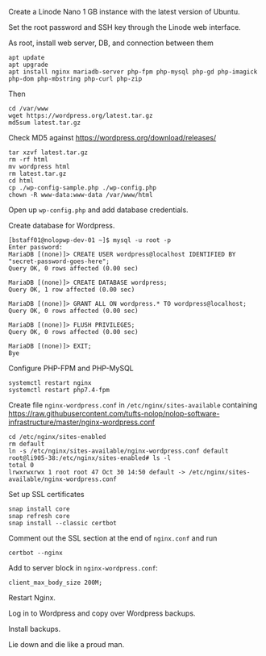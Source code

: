 Create a Linode Nano 1 GB instance with the latest version of Ubuntu.

Set the root password and SSH key through the Linode web interface.

As root, install web server, DB, and connection between them

    apt update
    apt upgrade
    apt install nginx mariadb-server php-fpm php-mysql php-gd php-imagick php-dom php-mbstring php-curl php-zip

Then

    cd /var/www
    wget https://wordpress.org/latest.tar.gz
    md5sum latest.tar.gz

Check MD5 against https://wordpress.org/download/releases/

    tar xzvf latest.tar.gz
    rm -rf html
    mv wordpress html
    rm latest.tar.gz
    cd html
    cp ./wp-config-sample.php ./wp-config.php
    chown -R www-data:www-data /var/www/html

Open up `wp-config.php` and add database credentials.

Create database for Wordpress.

    [bstaff01@nolopwp-dev-01 ~]$ mysql -u root -p
    Enter password:
    MariaDB [(none)]> CREATE USER wordpress@localhost IDENTIFIED BY "secret-password-goes-here";
    Query OK, 0 rows affected (0.00 sec)

    MariaDB [(none)]> CREATE DATABASE wordpress;
    Query OK, 1 row affected (0.00 sec)

    MariaDB [(none)]> GRANT ALL ON wordpress.* TO wordpress@localhost;
    Query OK, 0 rows affected (0.00 sec)

    MariaDB [(none)]> FLUSH PRIVILEGES;
    Query OK, 0 rows affected (0.00 sec)

    MariaDB [(none)]> EXIT;
    Bye

Configure PHP-FPM and PHP-MySQL

    systemctl restart nginx
    systemctl restart php7.4-fpm

Create file `nginx-wordpress.conf` in `/etc/nginx/sites-available` containing
https://raw.githubusercontent.com/tufts-nolop/nolop-software-infrastructure/master/nginx-wordpress.conf

    cd /etc/nginx/sites-enabled
    rm default
    ln -s /etc/nginx/sites-available/nginx-wordpress.conf default
    root@li905-38:/etc/nginx/sites-enabled# ls -l
    total 0
    lrwxrwxrwx 1 root root 47 Oct 30 14:50 default -> /etc/nginx/sites-available/nginx-wordpress.conf

Set up SSL certificates

    snap install core
    snap refresh core
    snap install --classic certbot

Comment out the SSL section at the end of `nginx.conf` and run

    certbot --nginx

Add to server block in `nginx-wordpress.conf`:

    client_max_body_size 200M;

Restart Nginx.

Log in to Wordpress and copy over Wordpress backups.

Install backups.

Lie down and die like a proud man.
